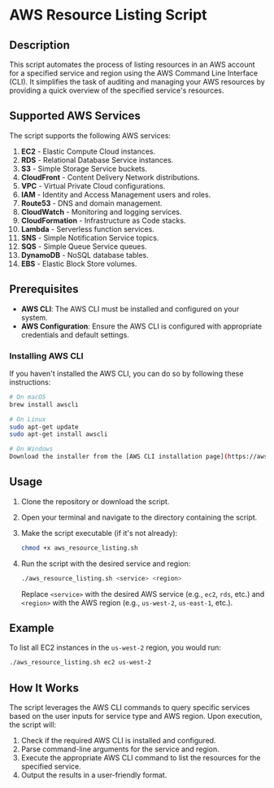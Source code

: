 # AWS Resource Listing Script

## Description
This script automates the process of listing resources in an AWS account for a specified service and region using the AWS Command Line Interface (CLI). It simplifies the task of auditing and managing your AWS resources by providing a quick overview of the specified service's resources.

## Supported AWS Services
The script supports the following AWS services:
1. **EC2** - Elastic Compute Cloud instances.
2. **RDS** - Relational Database Service instances.
3. **S3** - Simple Storage Service buckets.
4. **CloudFront** - Content Delivery Network distributions.
5. **VPC** - Virtual Private Cloud configurations.
6. **IAM** - Identity and Access Management users and roles.
7. **Route53** - DNS and domain management.
8. **CloudWatch** - Monitoring and logging services.
9. **CloudFormation** - Infrastructure as Code stacks.
10. **Lambda** - Serverless function services.
11. **SNS** - Simple Notification Service topics.
12. **SQS** - Simple Queue Service queues.
13. **DynamoDB** - NoSQL database tables.
14. **EBS** - Elastic Block Store volumes.

## Prerequisites
- **AWS CLI**: The AWS CLI must be installed and configured on your system.
- **AWS Configuration**: Ensure the AWS CLI is configured with appropriate credentials and default settings.

### Installing AWS CLI
If you haven't installed the AWS CLI, you can do so by following these instructions:

```bash
# On macOS
brew install awscli

# On Linux
sudo apt-get update
sudo apt-get install awscli

# On Windows
Download the installer from the [AWS CLI installation page](https://aws.amazon.com/cli/).
```

## Usage
1. Clone the repository or download the script.
2. Open your terminal and navigate to the directory containing the script.
3. Make the script executable (if it's not already):

   ```bash
   chmod +x aws_resource_listing.sh
   ```

4. Run the script with the desired service and region:

   ```bash
   ./aws_resource_listing.sh <service> <region>
   ```

   Replace `<service>` with the desired AWS service (e.g., `ec2`, `rds`, etc.) and `<region>` with the AWS region (e.g., `us-west-2`, `us-east-1`, etc.).

## Example
To list all EC2 instances in the `us-west-2` region, you would run:

```bash
./aws_resource_listing.sh ec2 us-west-2
```

## How It Works
The script leverages the AWS CLI commands to query specific services based on the user inputs for service type and AWS region. Upon execution, the script will:
1. Check if the required AWS CLI is installed and configured.
2. Parse command-line arguments for the service and region.
3. Execute the appropriate AWS CLI command to list the resources for the specified service.
4. Output the results in a user-friendly format.
